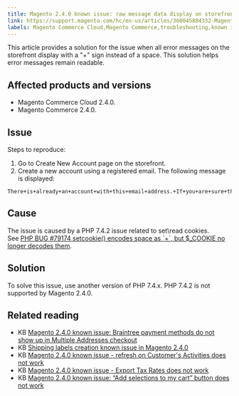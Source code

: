 ```yaml
---
title: Magento 2.4.0 known issue: raw message data display on storefront
link: https://support.magento.com/hc/en-us/articles/360045804332-Magento-2-4-0-known-issue-raw-message-data-display-on-storefront
labels: Magento Commerce Cloud,Magento Commerce,troubleshooting,known issues,store,2.4.0,PHP 7.4.2,cookies,error message
---
```


<p>This article provides a solution for the issue when all error messages on the storefront display with a "+" sign instead of a space. This solution helps error messages remain readable.</p>
<h2>Affected products and versions</h2>
<ul>
<li>Magento Commerce Cloud 2.4.0.</li>
<li>Magento Commerce 2.4.0.</li>
</ul>
<h2>Issue</h2>
<p>Steps to reproduce:</p>
<ol>
<li>Go to Create New Account page on the storefront.</li>
<li>Create a new account using a registered email. The following message is displayed:</li>
</ol>
<pre><code class="language-clike">There+is+already+an+account+with+this+email+address.+If+you+are+sure+that+it+is+your+email+address,+click+here+to+get+your+password+and+access+your+account.
</code></pre>
<h2>Cause</h2>
<p>The issue is caused by a PHP 7.4.2 issue related to set\read cookies. See <a href="https://bugs.php.net/bug.php?id=79174">PHP BUG #79174 setcookie() encodes space as `+`, but $_COOKIE no longer decodes them</a>.</p>
<h2>Solution</h2>
<p>To solve this issue, use another version of PHP 7.4.x. PHP 7.4.2 is not supported by Magento 2.4.0.</p>
<h2>Related reading</h2>
<ul>
<li>KB <a href="https://support.magento.com/hc/en-us/articles/360046354992-Magento-2-4-0-known-issue-Braintree-payment-methods-do-not-show-up-in-Multiple-Addresses-checkout">Magento 2.4.0 known issue: Braintree payment methods do not show up in Multiple Addresses checkout</a>
</li>
<li>KB <a href="https://support.magento.com/hc/en-us/articles/360046750171-Shipping-labels-creation-known-issue-in-Magento-2-4-0">Shipping labels creation known issue in Magento 2.4.0</a>
</li>
<li>KB <a href="https://support.magento.com/hc/en-us/articles/360046091332-Magento-2-4-0-known-issue-refresh-on-Customer-s-Activities-does-not-work">Magento 2.4.0 known issue - refresh on Customer's Activities does not work</a>
</li>
<li>KB <a href="https://support.magento.com/hc/en-us/articles/360045850032">Magento 2.4.0 known issue - Export Tax Rates does not work</a>
</li>
<li>KB <a href="https://support.magento.com/hc/en-us/articles/360045838312-Magento-2-4-0-known-issue-Add-selections-to-my-cart-button-does-not-work">Magento 2.4.0 known issue: “Add selections to my cart” button does not work</a>
<div> </div>
</li>
</ul>